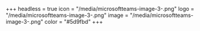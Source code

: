 +++
headless = true
icon = "/media/microsoftteams-image-3-.png"
logo = "/media/microsoftteams-image-3-.png"
image = "/media/microsoftteams-image-3-.png"
color = "#5d9fbd"
+++
